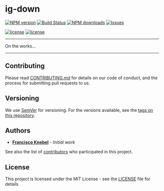 # ig-down

[![NPM version](https://badge.fury.io/js/ig-down.svg)](https://www.npmjs.com/package/ig-down)
[![Build Status](https://travis-ci.org/FranciscoKnebel/ig-down.svg?branch=master)](https://travis-ci.org/FranciscoKnebel/ig-down)
[![NPM downloads](https://img.shields.io/npm/dt/ig-down.svg?style=flat-square)](https://www.npmjs.com/package/ig-down)
[![Issues](https://img.shields.io/github/issues-raw/FranciscoKnebel/ig-down.svg?style=flat-square)](https://github.com/FranciscoKnebel/ig-down/issues)

[![license](https://img.shields.io/badge/GitHub-Repository-green.svg?style=flat-square)](https://github.com/FranciscoKnebel/ig-down/)
[![license](https://img.shields.io/github/license/FranciscoKnebel/ig-down.svg?style=flat-square)](https://github.com/FranciscoKnebel/ig-down/blob/master/LICENSE.md)

---

On the works...

---

## Contributing

Please read [CONTRIBUTING.md](CONTRIBUTING.md) for details on our code of conduct, and the process for submitting pull requests to us.

## Versioning

We use [SemVer](http://semver.org/) for versioning. For the versions available, see the [tags on this repository](https://github.com/FranciscoKnebel/ig-down/tags).

## Authors

* [**Francisco Knebel**](https://github.com/FranciscoKnebel) - *Initial work*

See also the list of [contributors](https://github.com/FranciscoKnebel/ig-down/contributors) who participated in this project.

## License

This project is licensed under the MIT License - see the [LICENSE](LICENSE.md) file for details
